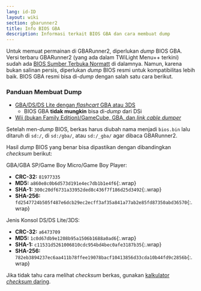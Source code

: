 ```yaml
---
lang: id-ID
layout: wiki
section: gbarunner2
title: Info BIOS GBA
description: Informasi terkait BIOS GBA dan cara membuat dump
---
```


Untuk memuat permainan di GBARunner2, diperlukan *dump* BIOS GBA. Versi terbaru GBARunner2 (yang ada dalam TWiLight Menu++ terkini) sudah ada [BIOS Sumber Terbuka Normatt](https://github.com/Normmatt/gba_bios) di dalamnya. Namun, karena bukan salinan persis, diperlukan *dump* BIOS resmi untuk kompatibilitas lebih baik. BIOS GBA resmi bisa di-*dump* dengan salah satu cara berikut.

### Panduan Membuat Dump

- [GBA/DS/DS Lite dengan *flashcart* GBA atau 3DS](bios-dump)
    - BIOS GBA **tidak mungkin** bisa di-*dump* dari DSi
- [Wii (bukan Family Edition)/GameCube, GBA, dan *link cable dumper*](https://github.com/FIX94/gba-link-cable-dumper)

Setelah men-*dump* BIOS, berkas harus diubah nama menjadi `bios.bin` lalu ditaruh di `sd:/`, di `sd:/gba/`, atau `sd:/_gba/` agar dibaca GBARunner2.

Hasil *dump* BIOS yang benar bisa dipastikan dengan dibandingkan *checksum* berikut:

GBA/GBA SP/Game Boy Micro/Game Boy Player:
- **CRC-32:** `81977335`
- **MD5:** `a860e8c0b6d573d191e4ec7db1b1e4f6`{:.wrap}
- **SHA-1:** `300c20df6731a33952ded8c436f7f186d25d3492`{:.wrap}
- **SHA-256:** `fd2547724b505f487e6dcb29ec2ecff3af35a841a77ab2e85fd87350abd36570`{:.wrap}

Jenis Konsol DS/DS Lite/3DS:
- **CRC-32:** `a6473709`
- **MD5:** `1c0d67db9e1208b95a1506b1688a0ad6`{:.wrap}
- **SHA-1:** `c11531d5261006810cdc954bd4bec0afe3187b35`{:.wrap}
- **SHA-256:** `782eb3894237ec6aa411b78ffee19078bacf10413856d33cda10b44fd9c2856b`{:.wrap}

Jika tidak tahu cara melihat *checksum* berkas, gunakan [kalkulator *checksum* daring](https://emn178.github.io/online-tools/crc32_checksum.html).
